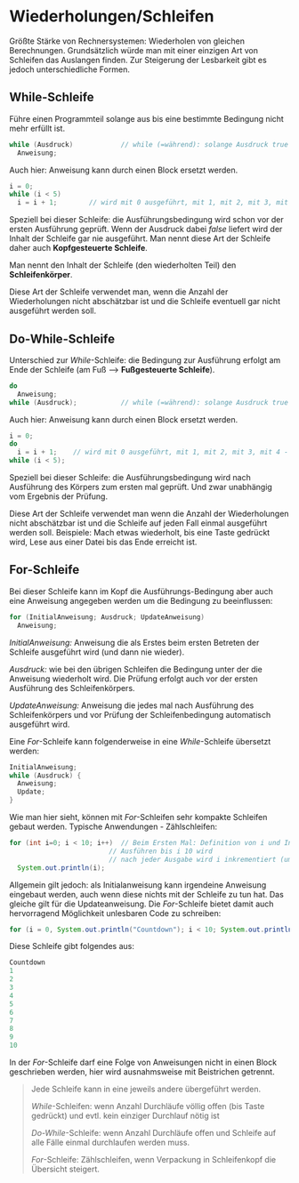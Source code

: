 # Wiederholungen/Schleifen

Größte Stärke von Rechnersystemen: Wiederholen von gleichen Berechnungen. Grundsätzlich würde man mit einer einzigen Art von Schleifen das Auslangen finden. Zur Steigerung der Lesbarkeit gibt es jedoch unterschiedliche Formen.

## While-Schleife

Führe einen Programmteil solange aus bis eine bestimmte Bedingung nicht mehr erfüllt ist.

```java
while (Ausdruck)			// while (=während): solange Ausdruck true liefert wird die folgende Anweisung ausgeführt
  Anweisung;
```

 Auch hier: Anweisung kann durch einen Block ersetzt werden.

```java
i = 0;
while (i < 5)
  i = i + 1;		// wird mit 0 ausgeführt, mit 1, mit 2, mit 3, mit 4 - dabei auf 5 erhöht - somit Ausdruck false und Ende
```

Speziell bei dieser Schleife: die Ausführungsbedingung wird schon vor der ersten Ausführung geprüft. Wenn der Ausdruck dabei *false* liefert wird der Inhalt der Schleife gar nie ausgeführt. Man nennt diese Art der Schleife daher auch **Kopfgesteuerte Schleife**.

Man nennt den Inhalt der Schleife (den wiederholten Teil) den **Schleifenkörper**.

Diese Art der Schleife verwendet man, wenn die Anzahl der Wiederholungen nicht abschätzbar ist und die Schleife eventuell gar nicht ausgeführt werden soll.

## Do-While-Schleife

Unterschied zur *While*-Schleife: die Bedingung zur Ausführung erfolgt am Ende der Schleife (am Fuß --> **Fußgesteuerte Schleife**).

```java
do
  Anweisung;
while (Ausdruck);			// while (=während): solange Ausdruck true liefert wird die obige Anweisung ausgeführt
```

 Auch hier: Anweisung kann durch einen Block ersetzt werden.

```java
i = 0;
do
  i = i + 1;	// wird mit 0 ausgeführt, mit 1, mit 2, mit 3, mit 4 - dabei auf 5 erhöht - somit Ausdruck false und Ende
while (i < 5);

```

Speziell bei dieser Schleife: die Ausführungsbedingung wird nach Ausführung des Körpers zum ersten mal geprüft. Und zwar unabhängig vom Ergebnis der Prüfung. 

Diese Art der Schleife verwendet man wenn die Anzahl der Wiederholungen nicht abschätzbar ist und die Schleife auf jeden Fall einmal ausgeführt werden soll. Beispiele: Mach etwas wiederholt, bis eine Taste gedrückt wird, Lese aus einer Datei bis das Ende erreicht ist.

## For-Schleife

Bei dieser Schleife kann im Kopf die Ausführungs-Bedingung aber auch eine Anweisung angegeben werden um die Bedingung zu beeinflussen:

```java
for (InitialAnweisung; Ausdruck; UpdateAnweisung)
  Anweisung;
```

*InitialAnweisung:* Anweisung die als Erstes beim ersten Betreten der Schleife ausgeführt wird (und dann nie wieder).

*Ausdruck:* wie bei den übrigen Schleifen die Bedingung unter der die Anweisung wiederholt wird. Die Prüfung erfolgt auch vor der ersten Ausführung des Schleifenkörpers.

*UpdateAnweisung:* Anweisung die jedes mal nach Ausführung des Schleifenkörpers und vor Prüfung der Schleifenbedingung automatisch ausgeführt wird.

Eine *For*-Schleife kann folgenderweise in eine *While*-Schleife übersetzt werden:

```java
InitialAnweisung;
while (Ausdruck) {
  Anweisung;
  Update;
}
```

Wie man hier sieht, können mit *For*-Schleifen sehr kompakte Schleifen gebaut werden. Typische Anwendungen - Zählschleifen:

```java
for (int i=0; i < 10; i++)	// Beim Ersten Mal: Definition von i und Init mit 0;
  						 // Ausführen bis i 10 wird
  						 // nach jeder Ausgabe wird i inkrementiert (um 1 erhöht)
  System.out.println(i);
```

Allgemein gilt jedoch: als Initialanweisung kann irgendeine Anweisung eingebaut werden, auch wenn diese nichts mit der Schleife zu tun hat. Das gleiche gilt für die Updateanweisung. Die *For*-Schleife bietet damit auch hervorragend Möglichkeit unlesbaren Code zu schreiben:

```java
for (i = 0, System.out.println("Countdown"); i < 10; System.out.println(++i));
```

Diese Schleife gibt folgendes aus:

```java
Countdown
1
2
3
4
5
6
7
8
9
10
```

In der *For*-Schleife darf eine Folge von Anweisungen nicht in einen Block geschrieben werden, hier wird ausnahmsweise mit Beistrichen getrennt.

> Jede Schleife kann in eine jeweils andere übergeführt werden.
>
> *While*-Schleifen: wenn Anzahl Durchläufe völlig offen (bis Taste gedrückt) und evtl. kein einziger Durchlauf nötig ist
>
> *Do-While*-Schleife: wenn Anzahl Durchläufe offen und Schleife auf alle Fälle einmal durchlaufen werden muss.
>
> *For*-Schleife: Zählschleifen, wenn Verpackung in Schleifenkopf die Übersicht steigert.

